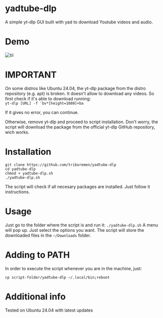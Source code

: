# yadtube-dlp
A simple yt-dlp GUI built with yad to download Youtube videos and audio.

# Demo
![til](./video.gif)

# IMPORTANT
On some distros like Ubuntu 24.04, the yt-dlp package from the distro repository (e.g. apt) is broken. It doesn't allow to
download any videos. So first check if it's able to download running: <br/> 
`yt-dlp [URL] -f 'bv*[height=1080]+ba`

If it gives no error, you can continue.

Otherwise, remove yt-dlp and proceed to script installation. Don't worry, the script will download the package from the official yt-dlp GitHub repository, wich works.

# Installation
`git clone https://github.com/triboremen/yadtube-dlp`<br/>
`cd yadtube-dlp` <br/>
`chmod + yadtube-dlp.sh` <br/>
`./yadtube-dlp.sh` <br/>

The script will check if all necesary packages are installed. Just follow it instructions.

# Usage
Just go to the folder where the script is and run it:
`./yadtube-dlp.sh`
A menu will pop up. Just select the options you want.
The script will store the downloaded files in the `~/Downloads` folder.

# Adding to PATH
In order to execute the script whenever you are in the machine, just:

`cp script-folder/yadtube-dlp ~/.local/bin;reboot`

# Additional info
Tested on Ubuntu 24.04 with latest updates
